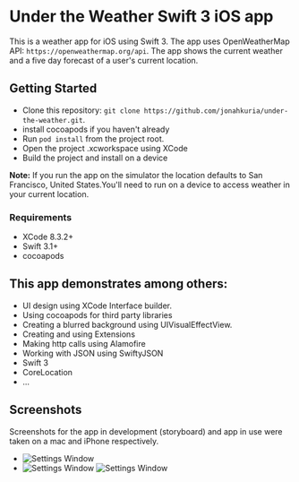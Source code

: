 # Under the Weather Swift 3 iOS app

This is a weather app for iOS using Swift 3\. The app uses OpenWeatherMap API: `https://openweathermap.org/api`. The app shows the current weather and a five day forecast of a user's current location.

## Getting Started

- Clone this repository: `git clone https://github.com/jonahkuria/under-the-weather.git`.
- install cocoapods if you haven't already
- Run `pod install` from the project root.
- Open the project .xcworkspace using XCode
- Build the project and install on a device

**Note:** If you run the app on the simulator the location defaults to San Francisco, United States.You'll need to run on a device to access weather in your current location.

### Requirements

- XCode 8.3.2+
- Swift 3.1+
- cocoapods

## This app demonstrates among others:

- UI design using XCode Interface builder.
- Using cocoapods for third party libraries
- Creating a blurred background using UIVisualEffectView.
- Creating and using Extensions
- Making http calls using Alamofire
- Working with JSON using SwiftyJSON
- Swift 3
- CoreLocation
- ...

## Screenshots

Screenshots for the app in development (storyboard) and app in use were taken on a mac and iPhone respectively.

- ![Settings Window](https://raw.github.com/jonahkuria/under-the-weather/master/UnderTheWeather/screenshots/storyboard.png)
- ![Settings Window](https://raw.github.com/jonahkuria/under-the-weather/master/UnderTheWeather/screenshots/simulator.png) ![Settings Window](https://raw.github.com/jonahkuria/under-the-weather/master/UnderTheWeather/screenshots/device.png)
